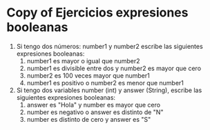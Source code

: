 # Copy of Ejercicios expresiones booleanas

1. Si tengo dos números: number1 y number2 escribe las siguientes expresiones booleanas:
   1. number1 es mayor o igual que number2
   2. number1 es divisible entre dos y number2 es mayor que cero
   3. number2 es 100 veces mayor que number1
   4. number1 es positivo o number2 es menor que number1
2. Si tengo dos variables number (int) y answer (String), escribe las siguientes expresiones booleanas:
   1. answer es "Hola" y number es mayor que cero
   2. number es negativo o answer es distinto de "N"
   3. number es distinto de cero y answer es "S"
